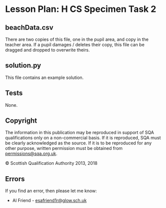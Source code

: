 # Lesson Plan: H CS Specimen Task 2

## beachData.csv

There are two copies of this file, one in the pupil area, and copy in the teacher area.  If a pupil damages / deletes their copy, this file can be dragged and dropped to overwrite theirs.

## solution.py

This file contains an example solution.

## Tests

None.

## Copyright

The information in this publication may be reproduced in support of SQA qualifications only on a non-commercial basis. If it is reproduced, SQA must be clearly acknowledged as the source. If it is to be reproduced for any other purpose, written permission must be obtained from [permissions@sqa.org.uk](mailto:permissions@sqa.org.uk).

&copy; Scottish Qualification Authority 2013, 2018

## Errors

If you find an error, then please let me know:

* Al Friend - [esafriend1r@glow.sch.uk](mailto:esafriend1r@glow.sch.uk)
